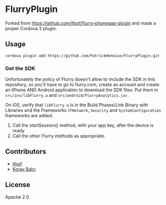 FlurryPlugin
============

Forked from https://github.com/jfpsf/flurry-phonegap-plugin and made a proper Cordova 3 plugin.

## Usage

    cordova plugin add https://github.com/PatrickHeneise/FlurryPlugin.git


### Get the SDK
Unfortunately the policy of Flurry doesn't allow to include the SDK in this repository, so you'll have to go to flurry.com, create an account and create an iPhone AND Android application to download the SDK files. Put them in `src/ios/libFlurry.a` and `src/android/FlurryAnalytics.jar`.


On iOS, verify that `libFlurry.a` is in the Build Phases/Link Binary with Libraries and the Frameworks `CFNetwork`, `Security` and `SystemConfiguration` frameworks are added.


1. Call the startSession() method, with your app key, after the device is ready
2. Call the other Flurry methods as appropriate.

## Contributors

- [jfpsf](https://github.com/jfpsf)
- [Koray Balcı](https://github.com/Koraybalci)

## License
Apache 2.0